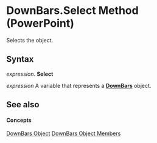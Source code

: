 
# DownBars.Select Method (PowerPoint)

Selects the object.


## Syntax

 _expression_. **Select**

 _expression_ A variable that represents a **[DownBars](ce479049-2e58-2dad-f4bb-2dd27a223753.md)** object.


## See also


#### Concepts


[DownBars Object](ce479049-2e58-2dad-f4bb-2dd27a223753.md)
[DownBars Object Members](ab5781cf-efb2-60bf-409a-2d4c26439a01.md)
